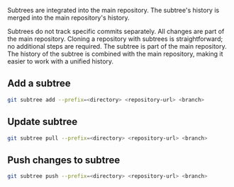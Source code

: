 Subtrees are integrated into the main repository.
The subtree's history is merged into the main repository's history.

Subtrees do not track specific commits separately. All changes are part of the main repository.
Cloning a repository with subtrees is straightforward; no additional steps are required. The subtree is part of the main repository.
The history of the subtree is combined with the main repository, making it easier to work with a unified history.


## Add a subtree

```bash
git subtree add --prefix=<directory> <repository-url> <branch>
```

## Update subtree

```bash
git subtree pull --prefix=<directory> <repository-url> <branch>
```

## Push changes to subtree

```bash
git subtree push --prefix=<directory> <repository-url> <branch>
```
